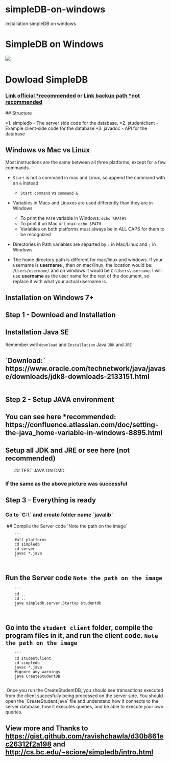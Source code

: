 # simpleDB-on-windows
Installation simpleDB on windows
<h1>SimpleDB on Windows</h1>
<img src="image/AWS Logo.jpg">
<img src="image/pict--amazon-simpledb-aws-database-vector-stencils-library.png" alt="">
<h1>Dowload SimpleDB</h1>
<h3> <a href="simple_db_2.zip">Link official *recommended</a> or <a href="SimpleDB_2.10.zip">Link backup path *not recommended</a></h3>
## Structure

   *1. simpledb - The server side code for the database.
   *2. studentclient - Example client-side code for the database
   *3. javadoc - API for the database

## Windows vs Mac vs Linux

Most instructions are the same between all three platforms, except for a few commands.
* `Start` is not a command in mac and Linux, so append the command with an `&` instead
    * `Start command` vs `command &`

* Variables in Macs and Linuxes are used differently than they are in Windows
    * To print the `PATH` variable in Windows: `echo %PATH%`
    * To print it on Mac or Linux: `echo $PATH`
    * Variables on both platforms must always be in ALL CAPS for them to be recognized

* Directories in Path variables are separted by `:` in Mac/Linux and `;` in Windows
* The home directory path is different for mac/linux and windows. If your username is **username** , then on mac/linux, the location would be: `/Users/username/` and on windows it would be `C:\Users\username`. I will use __username__ as the user name for the rest of the document, so replace it with what your actual username is.
## Installation on Windows 7+

<h2>Step 1 - Download and Installation</h2>

<h2>Installation Java SE</h2>

Remember well `download` and `Installation` Java `JDK` and `JRE`

<h2>`Download:` https://www.oracle.com/technetwork/java/javase/downloads/jdk8-downloads-2133151.html</h2>

<img src="image/Untitled.png" alt="">
<h2>Step 2 - Setup JAVA environment</h2>

<h2>You can see here *recommended: https://confluence.atlassian.com/doc/setting-the-java_home-variable-in-windows-8895.html</h2>
<h2>Setup all JDK and JRE or see here (not recommended)</h2>
<img src="image/Untitled1.png" alt="">
<img src="image/Untitled2.png" alt="">
<img src="image/Untitled3.png" alt="">
<img src="image/Untitled4.png" alt="">
<img src="image/Untitled5.png" alt="">
<img src="image/Untitled6.png" alt="">
<img src="image/Untitled7.png" alt="">
## TEST JAVA ON CMD
<img src="image/Untitled8.png" alt="">
<h3>If the same as the above picture was successful</h3>
<h2>Step 3 - Everything is ready</h2>
<h3>Go to `C:\` and create folder name `javalib`</h3>
<img src="image/Untitled9.png" alt="">
## Compile the Server code 
`Note the path on the image`

        ```
        #all platforms
        cd simpledb
        cd server
        javac *.java
        ```
        
<img src="image/Untitled10.png" alt="">

## Run the Server code `Note the path on the image`

        ```
        cd ..
        cd ..
        java simpledb.server.Startup studentdb
        ```
        
<img src="image/Untitled11.png" alt="">

## Go into the `student client` folder, compile the program files in it, and run the client code. `Note the path on the image`

        ```
        cd studentClient
        cd simpledb
        javac *.java
        #ignore any warnings
        java CreateStudentDB
        ```
        
<img src="image/Untitled12.png" alt="">
Once you run the CreateStudentDB, you should see transactions executed from the client succesfully being processed on the server side. You should open the `CreateStudent.java` file and understand how it connects to the server database, how it executes queries, and be able to execute your own queries.
    
## View more and Thanks to  https://gist.github.com/ravishchawla/d30b861ec26312f2a198 and http://cs.bc.edu/~sciore/simpledb/intro.html
